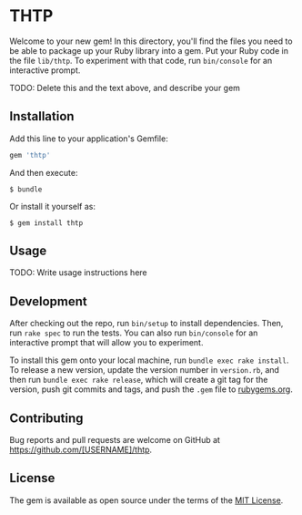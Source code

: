 # THTP

Welcome to your new gem! In this directory, you'll find the files you need to be able to package up your Ruby library into a gem. Put your Ruby code in the file `lib/thtp`. To experiment with that code, run `bin/console` for an interactive prompt.

TODO: Delete this and the text above, and describe your gem

## Installation

Add this line to your application's Gemfile:

```ruby
gem 'thtp'
```

And then execute:

    $ bundle

Or install it yourself as:

    $ gem install thtp

## Usage

TODO: Write usage instructions here

## Development

After checking out the repo, run `bin/setup` to install dependencies. Then, run `rake spec` to run the tests. You can also run `bin/console` for an interactive prompt that will allow you to experiment.

To install this gem onto your local machine, run `bundle exec rake install`. To release a new version, update the version number in `version.rb`, and then run `bundle exec rake release`, which will create a git tag for the version, push git commits and tags, and push the `.gem` file to [rubygems.org](https://rubygems.org).

## Contributing

Bug reports and pull requests are welcome on GitHub at https://github.com/[USERNAME]/thtp.

## License

The gem is available as open source under the terms of the [MIT License](https://opensource.org/licenses/MIT).

